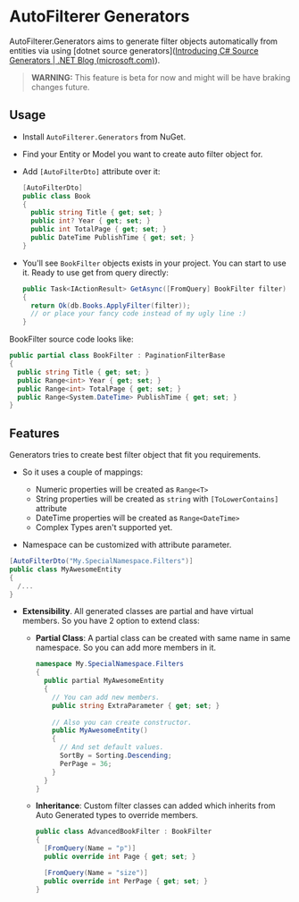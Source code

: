 # AutoFilterer Generators

AutoFilterer.Generators aims to generate filter objects automatically from entities via using [dotnet source generators]([Introducing C# Source Generators | .NET Blog (microsoft.com)](https://devblogs.microsoft.com/dotnet/introducing-c-source-generators/)). 

> **WARNING:** This feature is beta for now and might will be have braking changes future.

## Usage

- Install `AutoFilterer.Generators` from NuGet.

- Find your Entity or Model you want to create auto filter object for.

- Add `[AutoFilterDto]` attribute over it:

  ```csharp
  [AutoFilterDto]
  public class Book
  {
    public string Title { get; set; }
    public int? Year { get; set; }
    public int TotalPage { get; set; }
    public DateTime PublishTime { get; set; }
  }
  ```

  

- You'll see `BookFilter` objects exists in your project.  You can start to use it. Ready to use get from query directly:

  ```csharp
  public Task<IActionResult> GetAsync([FromQuery] BookFilter filter)
  {
    return Ok(db.Books.ApplyFilter(filter));
   	// or place your fancy code instead of my ugly line :)
  }
  ```
  
BookFilter source code looks like:
  
  ```csharp
  public partial class BookFilter : PaginationFilterBase
  {
    public string Title { get; set; }
    public Range<int> Year { get; set; }
    public Range<int> TotalPage { get; set; }
    public Range<System.DateTime> PublishTime { get; set; }
  }
  ```
  
  

## Features

Generators tries to create best filter object that fit you requirements. 

- So it uses a couple of mappings:
  - Numeric properties will be created as `Range<T>`
  - String properties will be created as `string` with `[ToLowerContains]` attribute
  - DateTime properties will be created as `Range<DateTime>` 
  - Complex Types aren't supported yet.



- Namespace can be customized with attribute parameter.

```csharp
[AutoFilterDto("My.SpecialNamespace.Filters")]
public class MyAwesomeEntity
{
  /...
}
```



- **Extensibility**. All generated classes are partial and have virtual members. So you have 2 option to extend class:

  - **Partial Class**: A partial class can be created with same name in same namespace. So you can add more members in it.

    ```csharp
    namespace My.SpecialNamespace.Filters
    {
      public partial MyAwesomeEntity
      {
        // You can add new members. 
        public string ExtraParameter { get; set; }
      	
        // Also you can create constructor.
        public MyAwesomeEntity()
        {
          // And set default values.
          SortBy = Sorting.Descending;
          PerPage = 36;
        }
      }
    }
    ```

    

  - **Inheritance**: Custom filter classes can added  which inherits from Auto Generated types to override members.

    ```csharp
    public class AdvancedBookFilter : BookFilter
    {
      [FromQuery(Name = "p")]
      public override int Page { get; set; }
    
      [FromQuery(Name = "size")]
      public override int PerPage { get; set; }
    }
    ```

    

